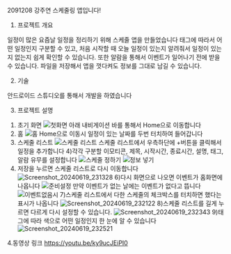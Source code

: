 2091208 강주연 스케줄링 앱입니다!


1. 프로젝트 개요

일정이 많은 요즘날 일정을 정리하기 위해 스케줄 앱을 만들었습니다
태그에 따라서 어떤 일정인지 구분할 수 있고, 
처음 시작할 때 오늘 일정이 있는지 알려줘서 일정이 있는지 없는지 쉽게 확인할 수 있습니다.
또한 알람을 통해서 이벤트가 일어나기 전에 받을 수 있습니다.
파일을 저장해서 앱을 껏다켜도 정보를 그대로 남길 수 있습니다.

2. 기술

안드로이드 스튜디오를 통해서 개발을 하였습니다

3. 프로젝트 설명
1) 초기 화면
![첫화면](https://github.com/juyeon0514/Android_Programming_Final/assets/73096018/ef131c2f-bbd7-415b-8473-e4190a0f0153)
아래 내비게이션 바를 통해서 Home으로 이동합니다
2) 홈
![홈](https://github.com/juyeon0514/Android_Programming_Final/assets/73096018/ed882443-1687-4f5c-a175-46e9c248ff56)
Home으로 이동시 일정이 있는 날짜를 두번 터치하여 들어갑니다
3) 스케줄 리스트
![스케줄 리스트](https://github.com/juyeon0514/Android_Programming_Final/assets/73096018/675571ee-6e50-4978-be23-b1bbd1953422)
스케줄 리스트에서 우측하단에 +버튼을 클릭해서 일정을 추가합니다
4)각각 구분할 이모티콘, 제목, 시작시간, 종료시간, 설명, 태그, 알람 유무를 설정합니다
![스케줄 정하기](https://github.com/juyeon0514/Android_Programming_Final/assets/73096018/9e970ae8-6416-482d-9303-e692a15be023)
![정보 넣기](https://github.com/juyeon0514/Android_Programming_Final/assets/73096018/bbcfb482-703e-49a8-b919-b371d136844d)
5) 저장을 누르면 스케줄 리스트로 다시 이동합니다
![Screenshot_20240619_231328](https://github.com/juyeon0514/Android_Programming_Final/assets/73096018/0d91d796-3798-4361-8c9b-fa98b9b3867a)
6)다시 화면으로 나오면 이벤트가 홈화면에 나옵니다
![준비설정](https://github.com/juyeon0514/Android_Programming_Final/assets/73096018/45001657-bdd8-4526-9ac3-0d20e5b57449)
만약 이벤트가 없는 날에는 이벤트가 없다고 뜹니다
![이벤트없음시](https://github.com/juyeon0514/Android_Programming_Final/assets/73096018/621666cc-458a-4e8a-b245-21ae1cfed959)
7)스케줄 리스트에서 다한 스케줄의 체크박스를 터치하면 했다는 표시가 나옵니다
![Screenshot_20240619_232122](https://github.com/juyeon0514/Android_Programming_Final/assets/73096018/ea42a66a-dc52-4c29-b965-a6230e88bb98)
8)스케줄 리스트를 길게 누르면 다르게 다시 설정할 수 있습니다.
![Screenshot_20240619_232343](https://github.com/juyeon0514/Android_Programming_Final/assets/73096018/443a3db6-e357-4f97-ae6c-2138f45b40c4)
9)태그에 따라 색으로 어떤 일정인지 한 눈에 알 수 있습니다
![Screenshot_20240619_232521](https://github.com/juyeon0514/Android_Programming_Final/assets/73096018/d9fffbec-b0eb-45bf-bd5d-77d714640ecd)

4.동영상 링크
https://youtu.be/ky9ucJEiPI0
